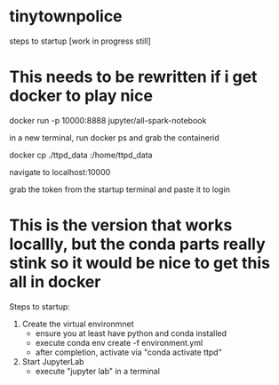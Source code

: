 # tinytownpolice

steps to startup [work in progress still]

# This needs to be rewritten if i get docker to play nice
docker run -p 10000:8888 jupyter/all-spark-notebook

in a new terminal, run docker ps and grab the containerid

docker cp ./ttpd_data <containerid>:/home/ttpd_data

navigate to localhost:10000

grab the token from the startup terminal and paste it to login


# This is the version that works locallly, but the conda parts really stink so it would be nice to get this all in docker
Steps to startup:

1. Create the virtual environmnet
    - ensure you at least have python and conda installed
    - execute conda env create -f environment.yml
    - after completion, activate via "conda activate ttpd"
2. Start JupyterLab
    - execute "jupyter lab" in a terminal

